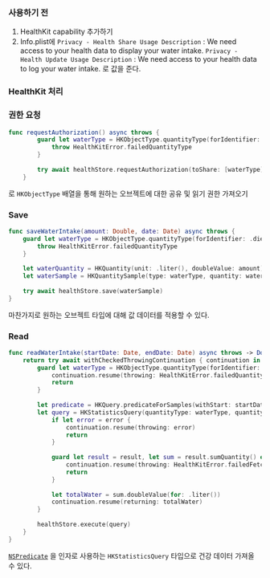 ### 사용하기 전
1. HealthKit capability 추가하기
2. Info.plist에 
   `Privacy - Health Share Usage Description` : We need access to your health data to display your water intake.
   `Privacy - Health Update Usage Description` : We need access to your health data to log your water intake.
로 값을 준다.

### HealthKit 처리
### 권한 요청
```swift
func requestAuthorization() async throws {
        guard let waterType = HKObjectType.quantityType(forIdentifier: .dietaryWater) else {
            throw HealthKitError.failedQuantityType
        }
        
        try await healthStore.requestAuthorization(toShare: [waterType], read: [waterType])
    }
```

로 `HKObjectType` 배열을 통해 원하는 오브젝트에 대한 공유 및 읽기 권한 가져오기

### Save
```swift
func saveWaterIntake(amount: Double, date: Date) async throws {
    guard let waterType = HKObjectType.quantityType(forIdentifier: .dietaryWater) else {
        throw HealthKitError.failedQuantityType
    }
        
    let waterQuantity = HKQuantity(unit: .liter(), doubleValue: amount)
    let waterSample = HKQuantitySample(type: waterType, quantity: waterQuantity, start: date, end: date)
        
    try await healthStore.save(waterSample)
}
```

마찬가지로 원하는 오브젝트 타입에 대해 값 데이터를 적용할 수 있다.

### Read
```swift
func readWaterIntake(startDate: Date, endDate: Date) async throws -> Double {
    return try await withCheckedThrowingContinuation { continuation in
        guard let waterType = HKObjectType.quantityType(forIdentifier: .dietaryWater) else {
            continuation.resume(throwing: HealthKitError.failedQuantityType)
            return
        }
        
        let predicate = HKQuery.predicateForSamples(withStart: startDate, end: endDate, options: .strictStartDate)
        let query = HKStatisticsQuery(quantityType: waterType, quantitySamplePredicate: predicate, options: .cumulativeSum) { query, result, error in
            if let error = error {
                continuation.resume(throwing: error)
                return
            }
            
            guard let result = result, let sum = result.sumQuantity() else {
                continuation.resume(throwing: HealthKitError.failedFetchResult)
                return
            }
            
            let totalWater = sum.doubleValue(for: .liter())
            continuation.resume(returning: totalWater)
        }
        
        healthStore.execute(query)
    }
}
```

[`NSPredicate`](doc://com.apple.documentation/documentation/foundation/nspredicate) 을 인자로 사용하는 `HKStatisticsQuery` 타입으로 건강 데이터 가져올 수 있다.